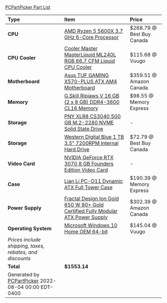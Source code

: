 [PCPartPicker Part List](https://ca.pcpartpicker.com/list/pzKsVw)

Type|Item|Price
:----|:----|:----
**CPU** | [AMD Ryzen 5 5600X 3.7 GHz 6-Core Processor](https://ca.pcpartpicker.com/product/g94BD3/amd-ryzen-5-5600x-37-ghz-6-core-processor-100-100000065box) | $268.79 @ Best Buy Canada 
**CPU Cooler** | [Cooler Master MasterLiquid ML240L RGB 66.7 CFM Liquid CPU Cooler](https://ca.pcpartpicker.com/product/RcdFf7/cooler-master-masterliquid-ml240l-rgb-667-cfm-liquid-cpu-cooler-mlw-d24m-a20pc-r1) | $115.68 @ Vuugo 
**Motherboard** | [Asus TUF GAMING X570-PLUS ATX AM4 Motherboard](https://ca.pcpartpicker.com/product/whMTwP/asus-tuf-gaming-x570-plus-atx-am4-motherboard-tuf-gaming-x570-plus) | $359.51 @ Amazon Canada 
**Memory** | [G.Skill Ripjaws V 16 GB (2 x 8 GB) DDR4-3600 CL16 Memory](https://ca.pcpartpicker.com/product/jBZzK8/gskill-ripjaws-v-16-gb-2-x-8-gb-ddr4-3600-memory-f4-3600c16d-16gvkc) | $98.55 @ Memory Express 
**Storage** | [PNY XLR8 CS3040 500 GB M.2-2280 NVME Solid State Drive](https://ca.pcpartpicker.com/product/Y4pzK8/pny-xlr8-cs03040-500-gb-m2-2280-nvme-solid-state-drive-m280cs3040-500-rb) |-
**Storage** | [Western Digital Blue 1 TB 3.5" 7200RPM Internal Hard Drive](https://ca.pcpartpicker.com/product/Yrdqqs/western-digital-blue-1-tb-35-7200rpm-internal-hard-drive-wdbh2d0010hnc-nrsn) | $72.79 @ Best Buy Canada 
**Video Card** | [NVIDIA GeForce RTX 3070 8 GB Founders Edition Video Card](https://ca.pcpartpicker.com/product/m8pmP6/nvidia-geforce-rtx-3070-8-gb-founders-edition-video-card-9001g1422510000) |-
**Case** | [Lian Li PC-O11 Dynamic ATX Full Tower Case](https://ca.pcpartpicker.com/product/Hwkj4D/lian-li-pc-o11dx-atx-full-tower-case-pc-o11dx) | $190.39 @ Memory Express 
**Power Supply** | [Fractal Design Ion Gold 650 W 80+ Gold Certified Fully Modular ATX Power Supply](https://ca.pcpartpicker.com/product/V4M48d/fractal-design-ion-gold-650-w-80-gold-certified-fully-modular-atx-power-supply-fd-p-ia2g-650) | $302.39 @ Amazon Canada 
**Operating System** | [Microsoft Windows 10 Home OEM 64-bit](https://ca.pcpartpicker.com/product/wtgPxr/microsoft-os-kw900140) | $145.04 @ Vuugo 
 | *Prices include shipping, taxes, rebates, and discounts* |
 | **Total** | **$1553.14**
 | Generated by [PCPartPicker](https://pcpartpicker.com) 2022-08-04 00:00 EDT-0400 |
